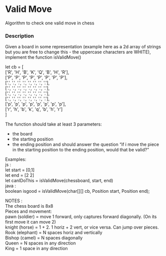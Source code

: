 # Valid Move
Algorithm to check one valid move in chess

### Description 

Given a board in some representation (example here as a 2d array of strings but you are free to change this - the uppercase characters are WHITE), implement the function isValidMove()    

let cb = [    
    ['R', 'H', 'B', 'K', 'Q', 'B', 'H', 'R'],    
    ['P', 'P', 'P', 'P', 'P', 'P', 'P', 'P'],    
    ['.', '.', '.', '.', '.', '.', '.', '.'],    
    ['.', '.', '.', '.', '.', '.', '.', '.'],    
    ['.', '.', '.', '.', '.', '.', '.', '.'],    
    ['.', '.', '.', '.', '.', '.', '.', '.'],    
    ['p', 'p', 'p', 'p', 'p', 'p', 'p', 'p'],    
    ['r', 'h', 'b', 'k', 'q', 'b', 'h', 'r']    
  ]    

The function should take at least 3 parameters: 
* the board
* the starting position
* the ending position
and should answer the question “if i move the piece in the starting position to the ending position, would that be valid?”

Examples:     
js :     
    let start = [0,1]    
    let end = [2 2]    
    let canIDoThis = isValidMove(chessboard, start, end)    
java :     
    boolean isgood = isValidMove(char[][] cb, Position start, Position end);    

NOTES :     
The chess board is 8x8    
Pieces and movement:     
pawn (soldier) = move 1 forward, only captures forward diagonally. (On its first move it can move 2)    
knight (horse) = 1 + 2. 1 horiz + 2 vert, or vice versa. Can jump over pieces.    
Rook (elephant) = N spaces horiz and vertically    
Bishop (camel) = N spaces diagonally    
Queen = N spaces in any direction    
King = 1 space in any direction    
